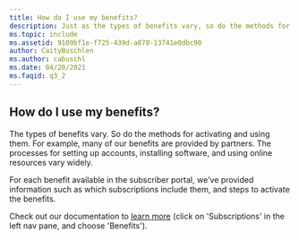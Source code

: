 ```yaml
---
title: How do I use my benefits?
description: Just as the types of benefits vary, so do the methods for activating and using them. For example, many of our benefits are provided by...
ms.topic: include
ms.assetid: 9109bf1e-f725-439d-a870-13741e0dbc90
author: CaityBuschlen
ms.author: cabuschl
ms.date: 04/20/2021
ms.faqid: q3_2
---
```


## How do I use my benefits?

The types of benefits vary.  So do the methods for activating and using them. For example, many of our benefits are provided by partners.  The processes for setting up accounts, installing software, and using online resources vary widely.

For each benefit available in the subscriber portal, we've provided information such as which subscriptions include them, and steps to activate the benefits.

Check out our documentation to [learn more](https://docs.microsoft.com/visualstudio/subscriptions/about-benefits) (click on 'Subscriptions' in the left nav pane, and choose 'Benefits').
